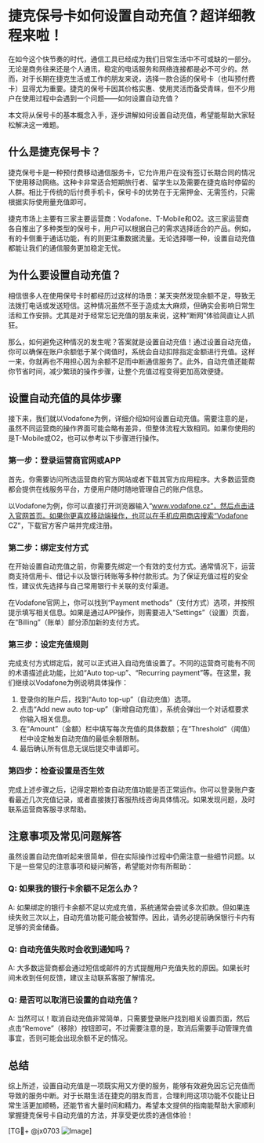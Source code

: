 # 捷克保号卡如何设置自动充值？超详细教程来啦！

在如今这个快节奏的时代，通信工具已经成为我们日常生活中不可或缺的一部分。无论是商务往来还是个人通讯，稳定的电话服务和网络连接都是必不可少的。然而，对于长期在捷克生活或工作的朋友来说，选择一款合适的保号卡（也叫预付费卡）显得尤为重要。捷克的保号卡因其价格实惠、使用灵活而备受青睐，但不少用户在使用过程中会遇到一个问题——如何设置自动充值？

本文将从保号卡的基本概念入手，逐步讲解如何设置自动充值，希望能帮助大家轻松解决这一难题。

## 什么是捷克保号卡？

捷克保号卡是一种预付费移动通信服务卡，它允许用户在没有签订长期合同的情况下使用移动网络。这种卡非常适合短期旅行者、留学生以及需要在捷克临时停留的人群。相比于传统的后付费手机卡，保号卡的优势在于无需押金、无需签约，只需根据实际使用量充值即可。

捷克市场上主要有三家主要运营商：Vodafone、T-Mobile和O2。这三家运营商各自推出了多种类型的保号卡，用户可以根据自己的需求选择适合的产品。例如，有的卡侧重于通话功能，有的则更注重数据流量。无论选择哪一种，设置自动充值都能让我们的通信服务更加稳定无忧。

## 为什么要设置自动充值？

相信很多人在使用保号卡时都经历过这样的场景：某天突然发现余额不足，导致无法拨打电话或发送短信。这种情况虽然不至于造成太大麻烦，但确实会影响日常生活和工作安排。尤其是对于经常忘记充值的朋友来说，这种“断网”体验简直让人抓狂。

那么，如何避免这种情况的发生呢？答案就是设置自动充值！通过设置自动充值，你可以确保在账户余额低于某个阈值时，系统会自动扣除指定金额进行充值。这样一来，你就再也不用担心因为余额不足而中断通信服务了。此外，自动充值还能帮你节省时间，减少繁琐的操作步骤，让整个充值过程变得更加高效便捷。

## 设置自动充值的具体步骤

接下来，我们就以Vodafone为例，详细介绍如何设置自动充值。需要注意的是，虽然不同运营商的操作界面可能会略有差异，但整体流程大致相同。如果你使用的是T-Mobile或O2，也可以参考以下步骤进行操作。

### 第一步：登录运营商官网或APP

首先，你需要访问所选运营商的官方网站或者下载其官方应用程序。大多数运营商都会提供在线服务平台，方便用户随时随地管理自己的账户信息。

以Vodafone为例，你可以直接打开浏览器输入“www.vodafone.cz”，然后点击进入官网首页。如果你更喜欢移动端操作，也可以在手机应用商店搜索“Vodafone CZ”，下载官方客户端并完成注册。

### 第二步：绑定支付方式

在开始设置自动充值之前，你需要先绑定一个有效的支付方式。通常情况下，运营商支持信用卡、借记卡以及银行转账等多种付款形式。为了保证充值过程的安全性，建议优先选择与自己常用银行卡关联的支付渠道。

在Vodafone官网上，你可以找到“Payment methods”（支付方式）选项，并按照提示填写相关信息。如果是通过APP操作，则需要进入“Settings”（设置）页面，在“Billing”（账单）部分添加新的支付方式。

### 第三步：设定充值规则

完成支付方式绑定后，就可以正式进入自动充值设置了。不同的运营商可能有不同的术语描述此功能，比如“Auto top-up”、“Recurring payment”等。在这里，我们继续以Vodafone为例说明具体操作：

1. 登录你的账户后，找到“Auto top-up”（自动充值）选项。
2. 点击“Add new auto top-up”（新增自动充值），系统会弹出一个对话框要求你输入相关信息。
3. 在“Amount”（金额）栏中填写每次充值的具体数额；在“Threshold”（阈值）栏中设定触发自动充值的最低余额限制。
4. 最后确认所有信息无误后提交申请即可。

### 第四步：检查设置是否生效

完成上述步骤之后，记得定期检查自动充值功能是否正常运作。你可以登录账户查看最近几次充值记录，或者直接拨打客服热线咨询具体情况。如果发现问题，及时联系运营商客服寻求帮助。

## 注意事项及常见问题解答

虽然设置自动充值听起来很简单，但在实际操作过程中仍需注意一些细节问题。以下是一些常见的注意事项和疑问解答，希望能对你有所帮助：

### Q: 如果我的银行卡余额不足怎么办？
A: 如果绑定的银行卡余额不足以完成充值，系统通常会尝试多次扣款。但如果连续失败三次以上，自动充值功能可能会被暂停。因此，请务必提前确保银行卡内有足够的资金储备。

### Q: 自动充值失败时会收到通知吗？
A: 大多数运营商都会通过短信或邮件的方式提醒用户充值失败的原因。如果长时间未收到任何反馈，建议主动联系客服了解情况。

### Q: 是否可以取消已设置的自动充值？
A: 当然可以！取消自动充值非常简单，只需要登录账户找到相关设置页面，然后点击“Remove”（移除）按钮即可。不过需要注意的是，取消后需要手动管理充值事宜，否则可能会出现余额不足的情况。

## 总结

综上所述，设置自动充值是一项既实用又方便的服务，能够有效避免因忘记充值而导致的服务中断。对于长期生活在捷克的朋友而言，合理利用这项功能不仅能让日常生活更加顺畅，还能节省大量时间和精力。希望本文提供的指南能帮助大家顺利掌握捷克保号卡自动充值的方法，并享受更优质的通信体验！

[TG💪+ @jx0703 ![Image](https://github.com/user-attachments/assets/dbca1d08-cadb-493c-b0ec-ad6f7a83f270)]